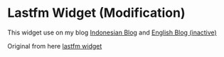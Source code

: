 # Lastfm Widget (Modification)

This widget use on my blog [Indonesian Blog](http://www.blog.naturbrilian.my.id/) and [English Blog (inactive)](https://naturbrilian.hatenablog.com)

Original from here [lastfm widget](https://www.rxbrad.com/2023/06/29/last-fm-widget-for-wordpress/)
